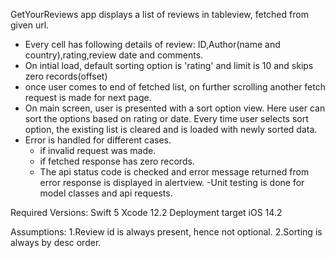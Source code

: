 
GetYourReviews app displays a list of reviews in tableview, fetched from given url.

- Every cell has following details of review:
ID,Author(name and country),rating,review date and comments.
- On intial load, default sorting option is 'rating' and limit is 10 and skips zero records(offset)
- once user comes to end of fetched list, on further scrolling another fetch request is made for next page.
- On main screen, user is presented with a sort option view. Here user can sort the options based on rating or date.
  Every time user selects sort option, the existing list is cleared and is loaded with newly sorted data.
- Error is handled for different cases.
  - if invalid request was made.
  - if fetched response has zero records.
  - The api status code is checked and error message returned from error response is displayed in alertview.
-Unit testing is done for model classes and api requests.


Required Versions:
Swift 5
Xcode 12.2
Deployment target iOS 14.2

Assumptions:
1.Review id is always present, hence not optional.
2.Sorting is always by desc order.


